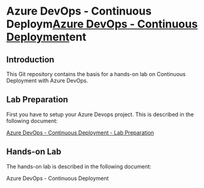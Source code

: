 ﻿# Azure DevOps - Continuous Deploym[Azure DevOps - Continuous Deployment](https://github.com/houdemiddendorp/azuredevops-continuous-deployment/blob/master/Azure%20DevOps%20-%20Continuous%20Deployment.pdf)ent

## Introduction

This Git repository contains the basis for a hands-on lab on Continuous Deployment with Azure DevOps.

## Lab Preparation

First you have to setup your Azure Devops project. This is described in the following document:

[Azure DevOps - Continuous Deployment - Lab Preparation](https://github.com/houdemiddendorp/azuredevops-continuous-deployment/blob/master/Azure%20DevOps%20-%20Continuous%20Deployment%20-%20Lab%20Preparation.pdf)

## Hands-on Lab

The hands-on lab is described in the following document:

Azure DevOps - Continuous Deployment
